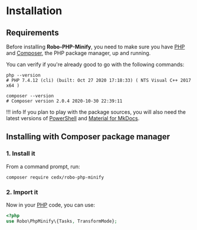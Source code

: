# Installation

## Requirements
Before installing **Robo-PHP-Minify**, you need to make sure you have [PHP](https://www.php.net)
and [Composer](https://getcomposer.org), the PHP package manager, up and running.

You can verify if you're already good to go with the following commands:

``` shell
php --version
# PHP 7.4.12 (cli) (built: Oct 27 2020 17:18:33) ( NTS Visual C++ 2017 x64 )

composer --version
# Composer version 2.0.4 2020-10-30 22:39:11
```

!!! info
	If you plan to play with the package sources, you will also need the latest versions of
	[PowerShell](https://docs.microsoft.com/en-us/powershell) and [Material for MkDocs](https://squidfunk.github.io/mkdocs-material).

## Installing with Composer package manager

### 1. Install it
From a command prompt, run:

``` shell
composer require cedx/robo-php-minify
```

### 2. Import it
Now in your [PHP](https://www.php.net) code, you can use:

``` php
<?php
use Robo\PhpMinify\{Tasks, TransformMode};
```
